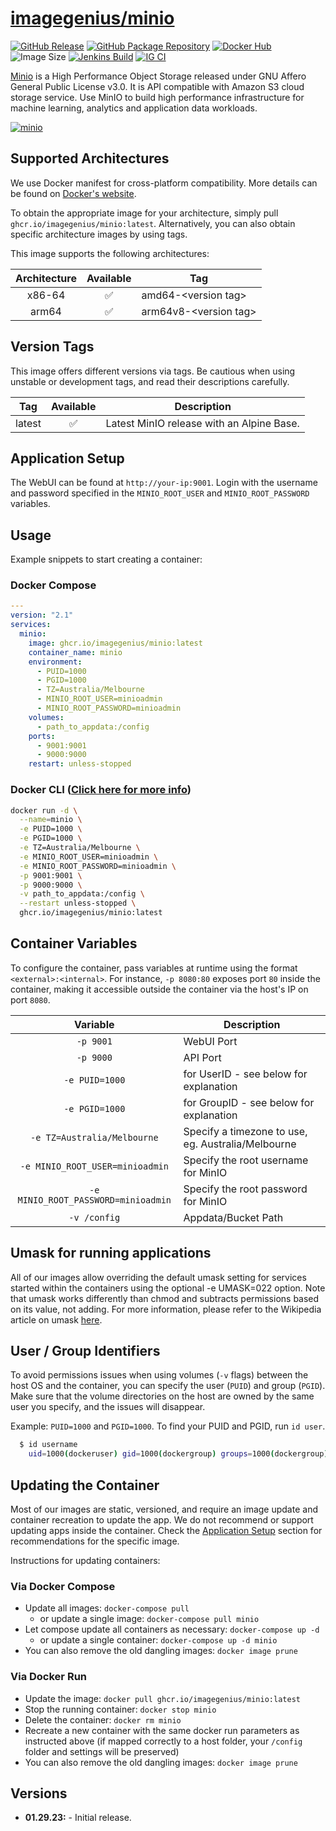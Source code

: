 <!-- DO NOT EDIT THIS FILE MANUALLY  -->

# [imagegenius/minio](https://github.com/imagegenius/docker-minio)

[![GitHub Release](https://img.shields.io/github/release/imagegenius/docker-minio.svg?color=007EC6&labelColor=555555&logoColor=ffffff&style=for-the-badge&logo=github)](https://github.com/imagegenius/docker-minio/releases)
[![GitHub Package Repository](https://shields.io/badge/GitHub%20Package-blue?logo=github&logoColor=ffffff&style=for-the-badge)](https://github.com/imagegenius/docker-minio/packages)
[![Docker Hub](https://shields.io/badge/Docker%20Hub-blue?logo=docker&logoColor=ffffff&style=for-the-badge)](https://hub.docker.com/r/imagegenius/minio)
![Image Size](https://img.shields.io/docker/image-size/imagegenius/minio/latest.svg?color=007EC6&labelColor=555555&logoColor=ffffff&style=for-the-badge&logo=docker)
[![Jenkins Build](https://img.shields.io/jenkins/build?labelColor=555555&logoColor=ffffff&style=for-the-badge&jobUrl=https%3A%2F%2Fci.imagegenius.io%2Fjob%2FDocker-Pipeline-Builders%2Fjob%2Fdocker-minio%2Fjob%2Fmain%2F&logo=jenkins)](https://ci.imagegenius.io/job/Docker-Pipeline-Builders/job/docker-minio/job/main/)
[![IG CI](https://img.shields.io/badge/dynamic/yaml?color=007EC6&labelColor=555555&logoColor=ffffff&style=for-the-badge&label=CI&query=CI&url=https%3A%2F%2Fci-tests.imagegenius.io%2Fminio%2Flatest-main%2Fci-status.yml)](https://ci-tests.imagegenius.io/imagegenius/minio/latest-main/index.html)

[Minio](https://min.io/) is a High Performance Object Storage released under GNU Affero General Public License v3.0. It is API compatible with Amazon S3 cloud storage service. Use MinIO to build high performance infrastructure for machine learning, analytics and application data workloads.

[![minio](https://raw.githubusercontent.com/minio/minio/master/.github/logo.svg)](https://min.io/)

## Supported Architectures

We use Docker manifest for cross-platform compatibility. More details can be found on [Docker's website](https://github.com/docker/distribution/blob/master/docs/spec/manifest-v2-2.md#manifest-list).

To obtain the appropriate image for your architecture, simply pull `ghcr.io/imagegenius/minio:latest`. Alternatively, you can also obtain specific architecture images by using tags.

This image supports the following architectures:

| Architecture | Available | Tag |
| :----: | :----: | ---- |
| x86-64 | ✅ | amd64-\<version tag\> |
| arm64 | ✅ | arm64v8-\<version tag\> |

## Version Tags

This image offers different versions via tags. Be cautious when using unstable or development tags, and read their descriptions carefully.

| Tag | Available | Description |
| :----: | :----: |--- |
| latest | ✅ | Latest MinIO release with an Alpine Base. |

## Application Setup

The WebUI can be found at `http://your-ip:9001`. Login with the username and password specified in the `MINIO_ROOT_USER` and `MINIO_ROOT_PASSWORD` variables.

## Usage

Example snippets to start creating a container:

### Docker Compose

```yaml
---
version: "2.1"
services:
  minio:
    image: ghcr.io/imagegenius/minio:latest
    container_name: minio
    environment:
      - PUID=1000
      - PGID=1000
      - TZ=Australia/Melbourne
      - MINIO_ROOT_USER=minioadmin
      - MINIO_ROOT_PASSWORD=minioadmin
    volumes:
      - path_to_appdata:/config
    ports:
      - 9001:9001
      - 9000:9000
    restart: unless-stopped
```

### Docker CLI ([Click here for more info](https://docs.docker.com/engine/reference/commandline/cli/))

```bash
docker run -d \
  --name=minio \
  -e PUID=1000 \
  -e PGID=1000 \
  -e TZ=Australia/Melbourne \
  -e MINIO_ROOT_USER=minioadmin \
  -e MINIO_ROOT_PASSWORD=minioadmin \
  -p 9001:9001 \
  -p 9000:9000 \
  -v path_to_appdata:/config \
  --restart unless-stopped \
  ghcr.io/imagegenius/minio:latest
```

## Container Variables

To configure the container, pass variables at runtime using the format `<external>:<internal>`. For instance, `-p 8080:80` exposes port `80` inside the container, making it accessible outside the container via the host's IP on port `8080`.

| Variable | Description |
| :----: | --- |
| `-p 9001` | WebUI Port |
| `-p 9000` | API Port |
| `-e PUID=1000` | for UserID - see below for explanation |
| `-e PGID=1000` | for GroupID - see below for explanation |
| `-e TZ=Australia/Melbourne` | Specify a timezone to use, eg. Australia/Melbourne |
| `-e MINIO_ROOT_USER=minioadmin` | Specify the root username for MinIO |
| `-e MINIO_ROOT_PASSWORD=minioadmin` | Specify the root password for MinIO |
| `-v /config` | Appdata/Bucket Path |

## Umask for running applications

All of our images allow overriding the default umask setting for services started within the containers using the optional -e UMASK=022 option. Note that umask works differently than chmod and subtracts permissions based on its value, not adding. For more information, please refer to the Wikipedia article on umask [here](https://en.wikipedia.org/wiki/Umask).

## User / Group Identifiers

To avoid permissions issues when using volumes (`-v` flags) between the host OS and the container, you can specify the user (`PUID`) and group (`PGID`). Make sure that the volume directories on the host are owned by the same user you specify, and the issues will disappear.

Example: `PUID=1000` and `PGID=1000`. To find your PUID and PGID, run `id user`.

```bash
  $ id username
    uid=1000(dockeruser) gid=1000(dockergroup) groups=1000(dockergroup)
```

## Updating the Container

Most of our images are static, versioned, and require an image update and container recreation to update the app. We do not recommend or support updating apps inside the container. Check the [Application Setup](#application-setup) section for recommendations for the specific image.

Instructions for updating containers:

### Via Docker Compose

* Update all images: `docker-compose pull`
  * or update a single image: `docker-compose pull minio`
* Let compose update all containers as necessary: `docker-compose up -d`
  * or update a single container: `docker-compose up -d minio`
* You can also remove the old dangling images: `docker image prune`

### Via Docker Run

* Update the image: `docker pull ghcr.io/imagegenius/minio:latest`
* Stop the running container: `docker stop minio`
* Delete the container: `docker rm minio`
* Recreate a new container with the same docker run parameters as instructed above (if mapped correctly to a host folder, your `/config` folder and settings will be preserved)
* You can also remove the old dangling images: `docker image prune`

## Versions

* **01.29.23:** - Initial release.
